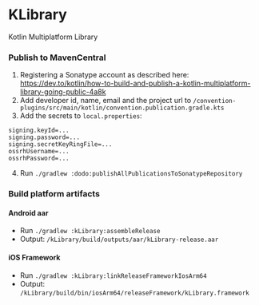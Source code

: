 # KLibrary

Kotlin Multiplatform Library

### Publish to MavenCentral

1) Registering a Sonatype account as described here: 
   https://dev.to/kotlin/how-to-build-and-publish-a-kotlin-multiplatform-library-going-public-4a8k
2) Add developer id, name, email and the project url to
   `/convention-plugins/src/main/kotlin/convention.publication.gradle.kts`
3) Add the secrets to `local.properties`:

```
signing.keyId=...
signing.password=...
signing.secretKeyRingFile=...
ossrhUsername=...
ossrhPassword=...
```

4) Run `./gradlew :dodo:publishAllPublicationsToSonatypeRepository`

### Build platform artifacts

#### Android aar

- Run `./gradlew :kLibrary:assembleRelease`
- Output: `/kLibrary/build/outputs/aar/kLibrary-release.aar`

#### iOS Framework

- Run `./gradlew :kLibrary:linkReleaseFrameworkIosArm64`
- Output: `/kLibrary/build/bin/iosArm64/releaseFramework/kLibrary.framework`
